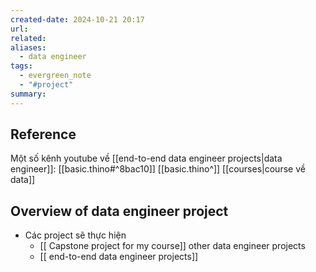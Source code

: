 ```yaml
---
created-date: 2024-10-21 20:17
url: 
related: 
aliases:
  - data engineer
tags:
  - evergreen_note
  - "#project"
summary:
---
```

## Reference 
Một số kênh youtube về [[end-to-end data engineer projects|data engineer]]:
[[basic.thino#^8bac10]] 
[[basic.thino^]]
[[courses|course về data]]

## Overview of data engineer project 
- Các project sẽ thực hiện 
	- [[ Capstone project for my course]]
		 other data engineer projects 
	- [[ end-to-end data engineer projects]] 
